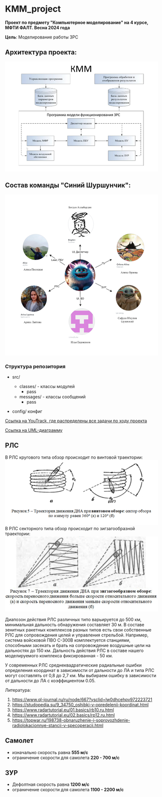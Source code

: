 # KMM_project

**Проект по предмету "Компьютерное моделирование" на 4 курсе, МФТИ ФАЛТ. Весна 2024 года**

**Цель**: Моделирование работы ЗРС


## Архитектура проекта:
![img.png](docs/img/img.png)

## Состав команды "Синий Шуршунчик":
![team.png](docs/img/team.png)


### Структура репозитория

- src/
  - classes/ - классы модулей
    - pass
  - messages/ - классы сообщений
    - pass
  
- config/ конфиг

[Ссылка на YouTrack, где распределены все задачи по ходу проекта](https://km-pgithubroject.youtrack.cloud/agiles/160-2/current)

[Ссылка на UML-диаграмму](https://drive.google.com/file/d/1ucT0xLzZWOYp1hiXnceom4LKOXFYfxBC/view?usp=sharing)
## РЛС
В РЛС кругового типа обзор происходит по винтовой траектории:
![RadarRound](docs/img/img_RadarRound.png)
В РЛС секторного типа обзор происходит по зигзагообразной траектории:
![RadarSector](docs/img/img_RadarSector.png)

Диапозон действия РЛС различных типо варьируется до 500 км, минимальная дальность обнаружения составляет 30 м.
В составе зенитных ракетных комплексов разных типов есть свои собственные РЛС для сопровождения целей и управления стрельбой. Например, система войсковой ПВО С-300В комплектуется станциями, способными засекать и брать на сопровождение воздушные цели на дальностях до 150 км. 
Дальность действия РЛС в составе нашего моделируемого комплекса фиксированная - 50 км.

У современных PЛC среднеквадратические радиальные ошибки определения координат в зависимости от дальности до ЛА и типа PЛC могут составлять от 0,8 до 2,7 км.
Мы выбираем ошибку в зависимости от дальности до ЛА с коэффициентом 0.05.

Литература:
1. https://www.ql-journal.ru/ru/node/667?ysclid=lw0dhcehpv972223721
2. https://studopedia.su/9_34750_oshibki-v-opredelenii-koordinat.html
3. https://www.radartutorial.eu/01.basics/rb10.ru.html
4. https://www.radartutorial.eu/02.basics/rp12.ru.html
5. https://topwar.ru/198738-obnaruzhenie-i-soprovozhdenie-radiolokacionnye-stancii-v-specoperacii.html

## Самолет
- изначально скорость равна **555 м/c**
- ограничение скорости для самолета **220 - 700 м/c**

## ЗУР
- Дефолтная скорость равна **1200 м/с**
- ограничение скорости для самолета **1100 - 2200 м/c**

